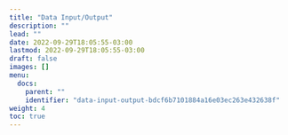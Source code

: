 ```yaml
---
title: "Data Input/Output"
description: ""
lead: ""
date: 2022-09-29T18:05:55-03:00
lastmod: 2022-09-29T18:05:55-03:00
draft: false
images: []
menu:
  docs:
    parent: ""
    identifier: "data-input-output-bdcf6b7101884a16e03ec263e432638f"
weight: 4
toc: true
---
```

